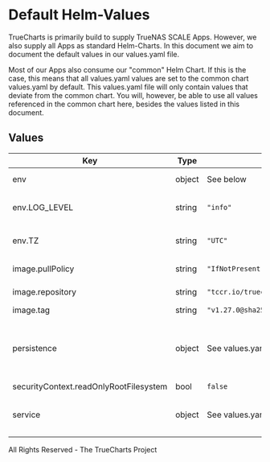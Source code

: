 # Default Helm-Values

TrueCharts is primarily build to supply TrueNAS SCALE Apps.
However, we also supply all Apps as standard Helm-Charts. In this document we aim to document the default values in our values.yaml file.

Most of our Apps also consume our "common" Helm Chart.
If this is the case, this means that all values.yaml values are set to the common chart values.yaml by default. This values.yaml file will only contain values that deviate from the common chart.
You will, however, be able to use all values referenced in the common chart here, besides the values listed in this document.

## Values

| Key | Type | Default | Description |
|-----|------|---------|-------------|
| env | object | See below | environment variables. |
| env.LOG_LEVEL | string | `"info"` | Set the application log level |
| env.TZ | string | `"UTC"` | Set the container timezone |
| image.pullPolicy | string | `"IfNotPresent"` | image pull policy |
| image.repository | string | `"tccr.io/truecharts/overseerr"` | image repository |
| image.tag | string | `"v1.27.0@sha256:cf3d0ae6c0df50e397a567e49d2ba891c2dc46cb1145f11acf0a12b82a3bfcd9"` | image tag |
| persistence | object | See values.yaml | Configure persistence settings for the chart under this key. |
| securityContext.readOnlyRootFilesystem | bool | `false` |  |
| service | object | See values.yaml | Configures service settings for the chart. |

All Rights Reserved - The TrueCharts Project
